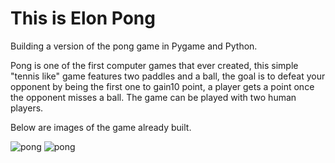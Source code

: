 # This is Elon Pong

Building a version of the pong game in Pygame and Python.

Pong is one of the first computer games that ever created,
this simple "tennis like" game features two paddles and a ball,
the goal is to defeat your opponent by being the first one to gain10 point,
a player gets a point once the opponent misses a ball.
The game can be played with two human players.

Below are images of the game already built.

<image src=" " alt="pong">

<image src=" " alt="pong">
